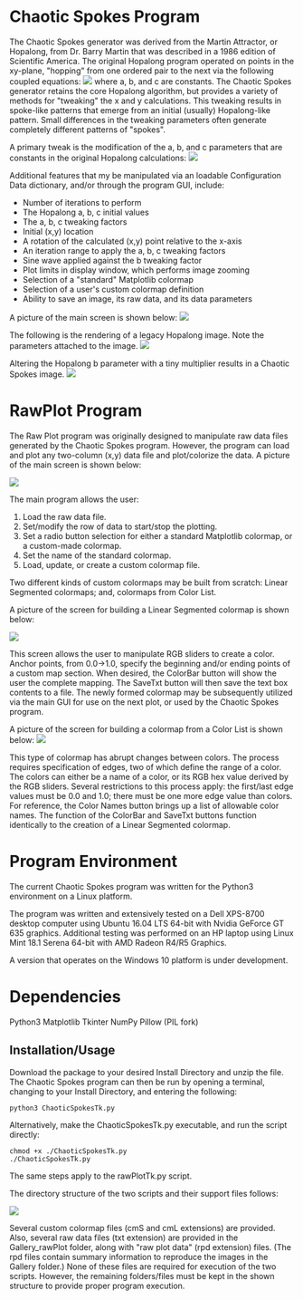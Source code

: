 # Chaotic Spokes Program

The Chaotic Spokes generator was derived from the Martin Attractor, or Hopalong, from Dr. Barry Martin that was described in a 1986 edition of Scientific America. The original Hopalong program operated on points in the xy-plane, "hopping" from one ordered pair to the next via the following coupled equations:
![](readme/Equation_1.png)
where a, b, and c are constants. The Chaotic Spokes generator retains the core Hopalong algorithm, but provides a variety of methods for "tweaking" the x and y calculations. This tweaking results in spoke-like patterns that emerge from an initial (usually) Hopalong-like pattern. Small differences in the tweaking parameters often generate completely different patterns of "spokes". 

A primary tweak is the modification of the a, b, and c parameters that are constants in the original Hopalong calculations:
![](readme/Equation_2.png)

Additional features that my be manipulated via an loadable  Configuration Data dictionary, and/or through the program GUI, include: 
-  Number of iterations to perform
-  The Hopalong a, b, c initial values
-  The a, b, c tweaking factors
-  Initial (x,y) location
-  A rotation of the calculated (x,y) point relative to the x-axis
-  An iteration range to apply the a, b, c tweaking factors
-  Sine wave applied against the b tweaking factor
-  Plot limits in display window, which performs image zooming
-  Selection of a "standard" Matplotlib colormap
-  Selection of a user's custom colormap definition
-  Ability to save an image, its raw data, and its data parameters
 
 A picture of the main screen is shown below:
 ![ ](readme/mainSpokes.png  "Chaotic Spokes Main Screen")
 
 The following is the rendering of a legacy Hopalong image. Note the parameters attached to the image.
 ![ ](readme/Hopalong1.png  "Hopalong Image")
 
 Altering the Hopalong b parameter with a tiny multiplier results in a Chaotic Spokes image.
 ![ ](readme/Spokes1.png  "Chaotic Spokes Image")
 
# RawPlot Program

The Raw Plot program was originally designed to manipulate raw data files generated by the Chaotic Spokes program. However, the program can load and plot any two-column (x,y) data file and plot/colorize the data. A picture of the main screen is shown below:

![ ](readme/mainRawPlot.png  "Raw Plot Main Screen")

The main program allows the user:
1) Load the raw data file.
2) Set/modify the row of data to start/stop the plotting.
3) Set a radio button selection for either a standard Matplotlib colormap, or a custom-made colormap.
4) Set the name of the standard colormap.
5) Load, update, or create a custom colormap file.

Two different kinds of custom colormaps may be built from scratch: Linear Segmented colormaps; and, colormaps from Color List. 

A picture of the screen for building a Linear Segmented colormap is shown below: 

![ ](readme/lsegBuild.png  "Custom Colormap Build")

This screen allows the user to manipulate RGB sliders to create a color. Anchor points, from 0.0->1.0, specify the beginning and/or ending points of a custom map section. When desired, the ColorBar button will show the user the complete mapping. The SaveTxt button will then save the text box contents to a file. The newly formed colormap may be subsequently utilized via the main GUI for use on the next plot, or used by the Chaotic Spokes program.

A picture of the screen for building a colormap from a Color List is shown below:
![](readme/listBuild.png) 

This type of colormap has abrupt changes between colors. The process requires specification of edges, two of which define the range of a color. The colors can either be a name of a color, or its RGB hex value derived by the RGB sliders. Several restrictions to this process apply: the first/last edge values must be 0.0 and 1.0; there must be one more edge value than colors. For reference, the Color Names button brings up a list of allowable color names. The function of the ColorBar and SaveTxt buttons function identically to the creation of a Linear Segmented colormap.

# Program Environment
The current Chaotic Spokes program was written for the Python3 environment on a Linux platform. 

The program was written and extensively tested on a Dell XPS-8700 desktop computer using Ubuntu 16.04 LTS 64-bit with Nvidia GeForce GT 635 graphics. Additional testing was performed on an HP laptop using Linux Mint 18.1 Serena 64-bit with AMD Radeon R4/R5 Graphics.

A version that operates on the Windows 10 platform is under development.

# Dependencies
Python3
Matplotlib
Tkinter
NumPy
Pillow (PIL fork)  

## Installation/Usage
Download the package to your desired Install Directory and unzip the file. The Chaotic Spokes program can then be run by opening a terminal, changing to your Install Directory, and entering the following:

	python3 ChaoticSpokesTk.py
	
Alternatively, make the ChaoticSpokesTk.py executable, and run the script directly:

	chmod +x ./ChaoticSpokesTk.py
	./ChaoticSpokesTk.py

The same steps apply to the rawPlotTk.py script.

The directory structure of the two scripts and their support files follows:

![](readme/dirStructure.png)  

Several custom colormap files (cmS and cmL extensions) are provided. Also, several raw data files (txt extension) are provided in the Gallery_rawPlot folder, along with "raw plot data" (rpd extension) files. (The rpd files contain summary information to reproduce the images in the Gallery folder.) None of these files are required for execution of the two scripts. However, the remaining folders/files must be kept in the shown structure to provide proper program execution.
